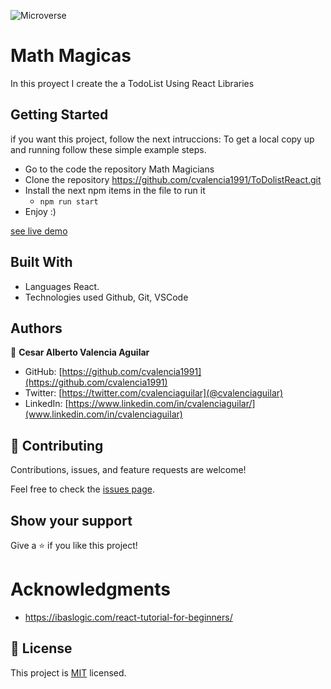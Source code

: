 ![Microverse](https://img.shields.io/badge/Microverse-blueviolet)

# Math Magicas

In this proyect I create the a TodoList Using React Libraries

## Getting Started

if you want this project, follow the next intruccions:
To get a local copy up and running follow these simple example steps.

 - Go to the code the repository Math Magicians
 - Clone the repository https://github.com/cvalencia1991/ToDolistReact.git
 - Install the next npm items in the file to run it
    - `npm run start`
 - Enjoy :)


[see live demo](https://cvalencia1991.github.io/ToDolistReact/)

## Built With

- Languages React.
- Technologies used Github, Git, VSCode

## Authors

👤 **Cesar Alberto Valencia Aguilar**

- GitHub: [https://github.com/cvalencia1991](https://github.com/cvalencia1991)
- Twitter: [https://twitter.com/cvalenciaguilar](@cvalenciaguilar)
- LinkedIn: [https://www.linkedin.com/in/cvalenciaguilar/](www.linkedin.com/in/cvalenciaguilar)

## 🤝 Contributing

Contributions, issues, and feature requests are welcome!

Feel free to check the [issues page](https://github.com/cvalencia1991/ToDolistReact/issues).

## Show your support

Give a ⭐️ if you like this project!

# Acknowledgments
- https://ibaslogic.com/react-tutorial-for-beginners/

## 📝 License

This project is [MIT](./LICENSE) licensed.
